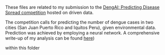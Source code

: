 These files are related to my submission to the [DengAI: Predicting Disease Spread competition](https://www.drivendata.org/competitions/44/dengai-predicting-disease-spread/) hosted on driven data.

The competition calls for predicting the number of dengue cases in two cities (San Juan Puerto Rico and Iquitos Peru), given environmental data. Prediction was achieved by employing a neural network.
A comprehensive write-up of my analysis can be found [here](https://github.com/pgjauregui/Predictive-Analytics/blob/main/DengAI_Predicting_Disease_Spread_(Neural_Network_Forecasting)/DengAI%20Write%20Up.pdf))

within this folder
